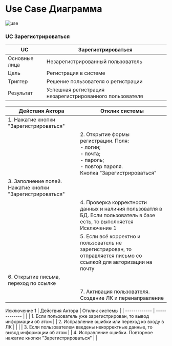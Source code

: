 # Use Case Диаграмма

![use](https://www.plantuml.com/plantuml/svg/fLNBQjj05DthAuPil8e_e8iI20qK0YbntBsGhkMXgcGqKjfb71fQI22GJLTjsZzmqne_KjU_CFD7EJEIzOusNNWqC_UUSy_SEOCFH6n7SVBUPuaWo-hPJXn6mZ8VjYU_oRbSo9cwmFUtNAgfkiHyYTy_-I1dSYCtwbgkcDnYur7T8Da4r2K0MEynMx1X4977HKmHkKD1KSx-zN-PJwkyFPp1iGK9AvkWnhrcL5Fv5oCgCFa8_0RJQyDmHEI-vVIXXEXGXTKDzcuDTC2zO3Wf0U-Gj8A-fGaVXzxhe4l8rcnyaaiS9sNKGjv4uOZxb9y5o9z8kqAoRWgq0p1d61QWckTRgrIJVKw7OplmAZtuWPm_WA-rk5A73L5JnYkNnpiP7VhX2ysgFcS7rkhFRF6kXFcEWbkZ_065qJocEwk-x8wHQgR0FIKH-kTqCgeHt4ChRa6kc-MEUE3Mik_Wc5-GTy7KhLnWiPOpatiu3aD1n-XBOdlKYe3FPaOfccek7KrApMVgPqG3yic9UU0Do8wSySaavc7GPJTrbT7gti-DbwRw5d2YSYjA1XY4Vg9PSOqH7Wf5S3Xt12lSpS9HyqtLD_RtN-RURebbvgsIrfvJTSc0oapT3EIbMZ1bLvUinVgL47l1w6CCApGeaWb8yjj-fe29zLgXcRTCnYvL5zzfBYfNebd18jf-zy_brZpD-icaNqWjCdkb9wkvIXrgw4AuwcG67XuuVkAIrUMTj7XJL5xX00F-19u0 "use")



### UC Зарегистрироваться
| UC | Зарегистрироваться |
| ------------- | ------------- |
| Основные лица | Незарегистрированный пользователь |
| Цель | Регистрация в системе |
| Триггер | Решение пользователя о регистрации  |
| Результат | Успешная регистрация незарегистрированного пользователя |

| Действия Актора | Отклик системы |
| ------------- | ------------- |
| 1. Нажатие кнопки "Зарегистрироваться" |   |
|   |  2. Открытие формы регистрации. Поля:<br/>- логин;<br/>- почта;<br/>- пароль;<br/>- повтор пароля.<br/>Кнопка "Зарегистрироваться"|
| 3. Заполнение полей. Нажатие кнопки "Зарегистрироваться" |   |
|  | 4. Проверка корректности данных и наличия пользоватля в БД. Если пользователь в базе есть, то выполняется Исключение 1  |
|  | 5. Если всё корректно и пользователь не зарегистрирован, то отправляется письмо со ссылкой для авторизации на почту |
| 6. Открытие письма, переход по ссылке |  |
|  | 7. Активация пользователя. Создание ЛК и перенаправление |

Исключение 1
| Действия Актора | Отклик системы |
| ------------- | ------------- |
|  | 1. Если пользователь уже зарегистрирован, то вывод информации об этом  |
| 2. Исправление ошибки или переход ко входу в ЛК |   |
|  | 3. Если пользователем введены некорректные данные, то вывод информации об этом  |
| 4. Исправление ошибки. Повторное нажатие кнопки "Зарегистрироваться" |   |

